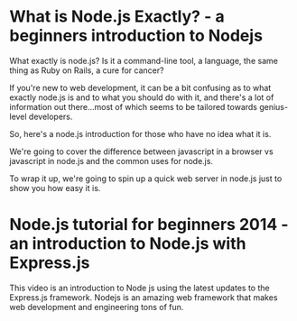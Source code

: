 <!--
name: node-video
version : 0.0.1
title : "Node.js with Express.js"
description: "This is an introduction to Node.js using the latest updates to the Express.js framework."
homepage : "http://www.learncode.academy"
author : "LearnCode.academy"
license : "Standard Youtube License",
"contact" : {"url" : "http://www.learncode.academy", "twitter": "LearnCodeAcad" }
-->

<!-- @section -->

# What is Node.js Exactly? - a beginners introduction to Nodejs

<!-- @asset, "contentType": "outlearn/video", "provider": "youtube", "url": "https://www.youtube.com/embed/pU9Q6oiQNd0" -->

What exactly is node.js? Is it a command-line tool, a language, the same thing as Ruby on Rails, a cure for cancer?

If you're new to web development, it can be a bit confusing as to what exactly node.js is and to what you should do with it, and there's a lot of information out there...most of which seems to be tailored towards genius-level developers.

So, here's a node.js introduction for those who have no idea what it is.

We're going to cover the difference between javascript in a browser vs javascript in node.js and the common uses for node.js.

To wrap it up, we're going to spin up a quick web server in node.js just to show you how easy it is.

<!-- @section -->

# Node.js tutorial for beginners 2014 - an introduction to Node.js with Express.js

<!-- @asset, "contentType": "outlearn/video", "provider": "youtube", "url": "https://www.youtube.com/embed/FqMIyTH9wSg" -->


This video is an introduction to Node js using the latest updates to the Express.js framework. Nodejs is an amazing web framework that makes web development and engineering tons of fun.
